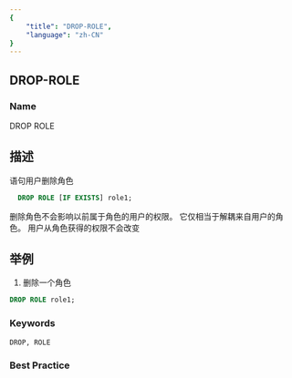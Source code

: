 ```yaml
---
{
    "title": "DROP-ROLE",
    "language": "zh-CN"
}
---
```


## DROP-ROLE

### Name

DROP ROLE

## 描述

语句用户删除角色

```sql
  DROP ROLE [IF EXISTS] role1;
```

删除角色不会影响以前属于角色的用户的权限。 它仅相当于解耦来自用户的角色。 用户从角色获得的权限不会改变

## 举例

1. 删除一个角色

```sql
DROP ROLE role1;
```

### Keywords

    DROP, ROLE

### Best Practice

